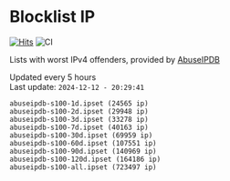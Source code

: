 # Blocklist IP

[![Hits](https://hits.seeyoufarm.com/api/count/incr/badge.svg?url=https%3A%2F%2Fgithub.com%2Fborestad%2Fblocklist-ip%2F&count_bg=%2379C83D&title_bg=%23555555&icon=&icon_color=%23E7E7E7&title=hits&edge_flat=false)](https://hits.seeyoufarm.com)  ![CI](https://img.shields.io/github/workflow/status/borestad/blocklist-ip/CI?style=flat-square)

Lists with worst IPv4 offenders, provided by [AbuseIPDB](https://www.abuseipdb.com/)

<!-- FOOTER-PLACEHOLDER -->
Updated every 5 hours<br>
Last update: `2024-12-12 - 20:29:41`
```
abuseipdb-s100-1d.ipset (24565 ip)
abuseipdb-s100-2d.ipset (29948 ip)
abuseipdb-s100-3d.ipset (33278 ip)
abuseipdb-s100-7d.ipset (40163 ip)
abuseipdb-s100-30d.ipset (69959 ip)
abuseipdb-s100-60d.ipset (107551 ip)
abuseipdb-s100-90d.ipset (140969 ip)
abuseipdb-s100-120d.ipset (164186 ip)
abuseipdb-s100-all.ipset (723497 ip)
```
